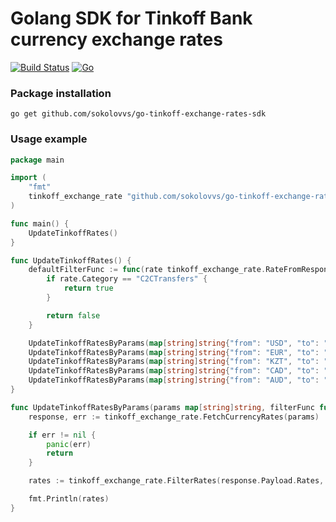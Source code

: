 # Golang SDK for Tinkoff Bank currency exchange rates

[![Build Status](https://travis-ci.com/sokolovvs/go-tinkoff-exchange-rates-sdk.svg?branch=master)](https://travis-ci.com/sokolovvs/go-tinkoff-exchange-rates-sdk)
[![Go](https://github.com/sokolovvs/go-tinkoff-exchange-rates-sdk/actions/workflows/go.yml/badge.svg)](https://github.com/sokolovvs/go-tinkoff-exchange-rates-sdk/actions/workflows/go.yml)

### Package installation

```shell
go get github.com/sokolovvs/go-tinkoff-exchange-rates-sdk
```

### Usage example

```go
package main

import (
	"fmt"
	tinkoff_exchange_rate "github.com/sokolovvs/go-tinkoff-exchange-rates-sdk"
)

func main() {
	UpdateTinkoffRates()
}

func UpdateTinkoffRates() {
	defaultFilterFunc := func(rate tinkoff_exchange_rate.RateFromResponse) bool {
		if rate.Category == "C2CTransfers" {
			return true
		}

		return false
	}

	UpdateTinkoffRatesByParams(map[string]string{"from": "USD", "to": "RUB"}, defaultFilterFunc)
	UpdateTinkoffRatesByParams(map[string]string{"from": "EUR", "to": "RUB"}, defaultFilterFunc)
	UpdateTinkoffRatesByParams(map[string]string{"from": "KZT", "to": "RUB"}, defaultFilterFunc)
	UpdateTinkoffRatesByParams(map[string]string{"from": "CAD", "to": "RUB"}, defaultFilterFunc)
	UpdateTinkoffRatesByParams(map[string]string{"from": "AUD", "to": "RUB"}, defaultFilterFunc)
}

func UpdateTinkoffRatesByParams(params map[string]string, filterFunc func(response tinkoff_exchange_rate.RateFromResponse) bool) {
	response, err := tinkoff_exchange_rate.FetchCurrencyRates(params)

	if err != nil {
		panic(err)
		return
	}

	rates := tinkoff_exchange_rate.FilterRates(response.Payload.Rates, filterFunc)

	fmt.Println(rates)
}
```

